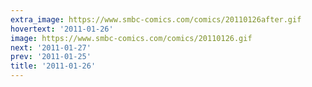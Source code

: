```yaml
---
extra_image: https://www.smbc-comics.com/comics/20110126after.gif
hovertext: '2011-01-26'
image: https://www.smbc-comics.com/comics/20110126.gif
next: '2011-01-27'
prev: '2011-01-25'
title: '2011-01-26'
---
```

